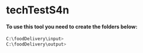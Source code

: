 # techTestS4n

#### To use this tool you need to create the folders below:

```sh
C:\foodDelivery\input>
C:\foodDelivery\output>
```

